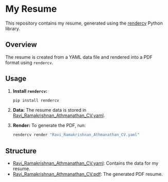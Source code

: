 # My Resume

This repository contains my resume, generated using the [rendercv](https://rendercv.com/) Python library.

## Overview

The resume is created from a YAML data file and rendered into a PDF format using `rendercv`.

## Usage

1.  **Install `rendercv`:**
    ```bash
    pip install rendercv
    ```
2.  **Data:**
    The resume data is stored in [Ravi_Ramakrishnan_Athmanathan_CV.yaml](Ravi_Ramakrishnan_Athmanathan_CV.yaml).

3. **Render:**
    To generate the PDF, run:
    ```bash
    rendercv render "Ravi_Ramakrishnan_Athmanathan_CV.yaml"
    ```

## Structure

-   [Ravi_Ramakrishnan_Athmanathan_CV.yaml](Ravi_Ramakrishnan_Athmanathan_CV.yaml): Contains the data for my resume.
-   [Ravi_Ramakrishnan_Athmanathan_CV.pdf](rendercv_output/Ravi_Ramakrishnan_Athmanathan_CV.pdf): The generated PDF resume.